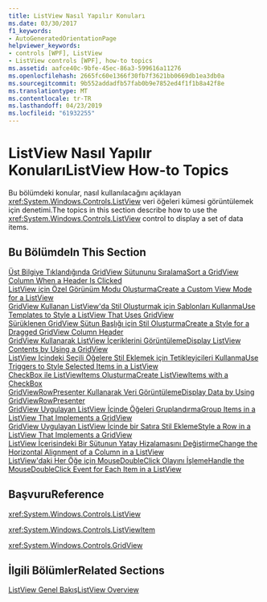 ```yaml
---
title: ListView Nasıl Yapılır Konuları
ms.date: 03/30/2017
f1_keywords:
- AutoGeneratedOrientationPage
helpviewer_keywords:
- controls [WPF], ListView
- ListView controls [WPF], how-to topics
ms.assetid: aafce40c-9bfe-45ec-86a3-599616a11276
ms.openlocfilehash: 2665fc60e1366f30fb7f3621bb0669db1ea3db0a
ms.sourcegitcommit: 9b552addadfb57fab0b9e7852ed4f1f1b8a42f8e
ms.translationtype: MT
ms.contentlocale: tr-TR
ms.lasthandoff: 04/23/2019
ms.locfileid: "61932255"
---
```

# <a name="listview-how-to-topics"></a><span data-ttu-id="c6f56-102">ListView Nasıl Yapılır Konuları</span><span class="sxs-lookup"><span data-stu-id="c6f56-102">ListView How-to Topics</span></span>
<span data-ttu-id="c6f56-103">Bu bölümdeki konular, nasıl kullanılacağını açıklayan <xref:System.Windows.Controls.ListView> veri öğeleri kümesi görüntülemek için denetimi.</span><span class="sxs-lookup"><span data-stu-id="c6f56-103">The topics in this section describe how to use the <xref:System.Windows.Controls.ListView> control to display a set of data items.</span></span>  
  
## <a name="in-this-section"></a><span data-ttu-id="c6f56-104">Bu Bölümde</span><span class="sxs-lookup"><span data-stu-id="c6f56-104">In This Section</span></span>  
 [<span data-ttu-id="c6f56-105">Üst Bilgiye Tıklandığında GridView Sütununu Sıralama</span><span class="sxs-lookup"><span data-stu-id="c6f56-105">Sort a GridView Column When a Header Is Clicked</span></span>](how-to-sort-a-gridview-column-when-a-header-is-clicked.md)  
 [<span data-ttu-id="c6f56-106">ListView için Özel Görünüm Modu Oluşturma</span><span class="sxs-lookup"><span data-stu-id="c6f56-106">Create a Custom View Mode for a ListView</span></span>](how-to-create-a-custom-view-mode-for-a-listview.md)  
 [<span data-ttu-id="c6f56-107">GridView Kullanan ListView'da Stil Oluşturmak için Şablonları Kullanma</span><span class="sxs-lookup"><span data-stu-id="c6f56-107">Use Templates to Style a ListView That Uses GridView</span></span>](how-to-use-templates-to-style-a-listview-that-uses-gridview.md)  
 [<span data-ttu-id="c6f56-108">Sürüklenen GridView Sütun Başlığı için Stil Oluşturma</span><span class="sxs-lookup"><span data-stu-id="c6f56-108">Create a Style for a Dragged GridView Column Header</span></span>](how-to-create-a-style-for-a-dragged-gridview-column-header.md)  
 [<span data-ttu-id="c6f56-109">GridView Kullanarak ListView İçeriklerini Görüntüleme</span><span class="sxs-lookup"><span data-stu-id="c6f56-109">Display ListView Contents by Using a GridView</span></span>](how-to-display-listview-contents-by-using-a-gridview.md)  
 [<span data-ttu-id="c6f56-110">ListView İçindeki Seçili Öğelere Stil Eklemek için Tetikleyicileri Kullanma</span><span class="sxs-lookup"><span data-stu-id="c6f56-110">Use Triggers to Style Selected Items in a ListView</span></span>](how-to-use-triggers-to-style-selected-items-in-a-listview.md)  
 [<span data-ttu-id="c6f56-111">CheckBox ile ListViewItems Oluşturma</span><span class="sxs-lookup"><span data-stu-id="c6f56-111">Create ListViewItems with a CheckBox</span></span>](how-to-create-listviewitems-with-a-checkbox.md)  
 [<span data-ttu-id="c6f56-112">GridViewRowPresenter Kullanarak Veri Görüntüleme</span><span class="sxs-lookup"><span data-stu-id="c6f56-112">Display Data by Using GridViewRowPresenter</span></span>](how-to-display-data-by-using-gridviewrowpresenter.md)  
 [<span data-ttu-id="c6f56-113">GridView Uygulayan ListView İçinde Öğeleri Gruplandırma</span><span class="sxs-lookup"><span data-stu-id="c6f56-113">Group Items in a ListView That Implements a GridView</span></span>](how-to-group-items-in-a-listview-that-implements-a-gridview.md)  
 [<span data-ttu-id="c6f56-114">GridView Uygulayan ListView İçinde bir Satıra Stil Ekleme</span><span class="sxs-lookup"><span data-stu-id="c6f56-114">Style a Row in a ListView That Implements a GridView</span></span>](how-to-style-a-row-in-a-listview-that-implements-a-gridview.md)  
 [<span data-ttu-id="c6f56-115">ListView İçerisindeki Bir Sütunun Yatay Hizalamasını Değiştirme</span><span class="sxs-lookup"><span data-stu-id="c6f56-115">Change the Horizontal Alignment of a Column in a ListView</span></span>](how-to-change-the-horizontal-alignment-of-a-column-in-a-listview.md)  
 [<span data-ttu-id="c6f56-116">ListView'daki Her Öğe için MouseDoubleClick Olayını İşleme</span><span class="sxs-lookup"><span data-stu-id="c6f56-116">Handle the MouseDoubleClick Event for Each Item in a ListView</span></span>](how-to-handle-the-mousedoubleclick-event-for-each-item-in-a-listview.md)  
  
## <a name="reference"></a><span data-ttu-id="c6f56-117">Başvuru</span><span class="sxs-lookup"><span data-stu-id="c6f56-117">Reference</span></span>  
 <xref:System.Windows.Controls.ListView>  
  
 <xref:System.Windows.Controls.ListViewItem>  
  
 <xref:System.Windows.Controls.GridView>  
  
## <a name="related-sections"></a><span data-ttu-id="c6f56-118">İlgili Bölümler</span><span class="sxs-lookup"><span data-stu-id="c6f56-118">Related Sections</span></span>  
 [<span data-ttu-id="c6f56-119">ListView Genel Bakış</span><span class="sxs-lookup"><span data-stu-id="c6f56-119">ListView Overview</span></span>](listview-overview.md)
